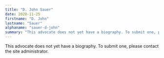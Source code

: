```yaml
---
title: "D. John Sauer"
date: 2020-11-25
firstname: "D. John"
lastname: "Sauer"
alphaname: "sauer-d-john"
summary: "This advocate does not yet have a biography. To submit one, please contact the site administrator."
---
```

This advocate does not yet have a biography. To submit one, please contact the site administrator.

